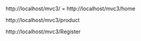 http://localhost/mvc3/ = http://localhost/mvc3/home

http://localhost/mvc3/product

http://localhost/mvc3/Register


